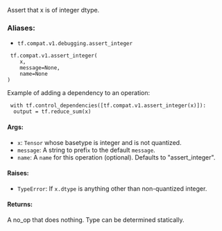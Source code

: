 
Assert that x is of integer dtype.
### Aliases:
- `tf.compat.v1.debugging.assert_integer`

```
 tf.compat.v1.assert_integer(
    x,
    message=None,
    name=None
)
```

Example of adding a dependency to an operation:

```
 with tf.control_dependencies([tf.compat.v1.assert_integer(x)]):
  output = tf.reduce_sum(x)
```
#### Args:
- `x`: `Tensor` whose basetype is integer and is not quantized.
- `message`: A string to prefi`x` to the default `message`.
- `name`: A `name` for this operation (optional). Defaults to "assert_integer".
#### Raises:
- `TypeError`: If `x.dtype` is anything other than non-quantized integer.
#### Returns:

A no_op that does nothing. Type can be determined statically.
